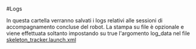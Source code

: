 #Logs

In questa cartella verranno salvati i logs relativi alle sessioni di accompagnamento concluse del robot. La stampa su file è opzionale e viene effettuata soltanto impostando su true l'argomento log_data nel file [skeleton_tracker.launch.xml](../launch/include/skeleton_tracker.launch.xml)
